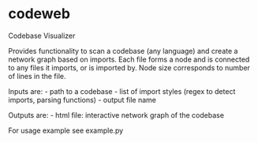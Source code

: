 # codeweb
Codebase Visualizer

Provides functionality to scan a codebase (any language) and create a network
graph based on imports. Each file forms a node and is connected to 
any files it imports, or is imported by. Node size corresponds to number of lines
in the file.

Inputs are:
    - path to a codebase
    - list of import styles (regex to detect imports, parsing functions)
    - output file name

Outputs are:
    - html file: interactive network graph of the codebase

For usage example see example.py